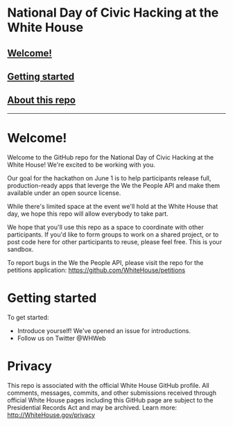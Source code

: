 National Day of Civic Hacking at the White House
===============

## <a href="#welcome">Welcome!</a>
## <a href="#getting-started">Getting started</a>
## <a href="#privacy">About this repo</a>

---

<h1 id="welcome">Welcome!</h1>

Welcome to the GitHub repo for the National Day of Civic Hacking at the White House! We're excited to be working with you.

Our goal for the hackathon on June 1 is to help participants release full, production-ready apps that leverge the We the People API and make them available under an open source license.

While there's limited space at the event we'll hold at the White House that day, we hope this repo will allow everybody to take part.

We hope that you'll use this repo as a space to coordinate with other participants. If you'd like to form groups to work on a shared project, or to post code here for other participants to reuse, please feel free. This is your sandbox.

To report bugs in the  We the People API, please	visit the repo for the petitions application: https://github.com/WhiteHouse/petitions

<h1 id="getting-started">Getting started</h1>

To get started:

 - Introduce yourself! We've opened an issue for introductions.
 - Follow us on Twitter @WHWeb

<h1 id="privacy">Privacy</h1>

This repo is associated with the official White House GitHub profile. All comments, messages, commits, and other submissions received through official White House pages including this GitHub page are subject to the Presidential Records Act and may be archived.
Learn more: http://WhiteHouse.gov/privacy
